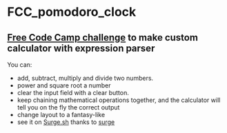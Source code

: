 FCC_pomodoro_clock
===========================
[Free Code Camp challenge](https://www.freecodecamp.com/challenges/build-a-javascript-calculator/) to make custom calculator with expression parser
--------------------------

You can:
- add, subtract, multiply and divide two numbers.
- power and square root a number
- clear the input field with a clear button.
- keep chaining mathematical operations together, and the calculator will tell you on the fly the correct output
- change layout to a fantasy-like
- see it on [Surge.sh](http://calculatorfcc.surge.sh/) thanks to [surge](http://surge.sh/)
